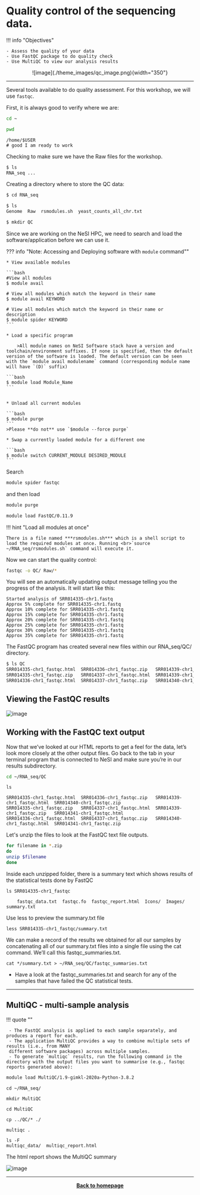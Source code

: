 
# Quality control of the sequencing data.

!!! info "Objectives"

    - Assess the quality of your data
    - Use FastQC package to do quality check
    - Use MultiQC to view our analysis results


<center>
![image](./theme_images/qc_image.png){width="350"}
</center>


---

Several tools available to do quality assessment. For this workshop, we will use `fastqc`.

First, it is always good to verify where we are:

```bash
cd ~
```
```bash
pwd
```

```
/home/$USER
# good I am ready to work
```

Checking to make sure we have the Raw files for the workshop.

```bash
$ ls
RNA_seq ...
```

Creating a directory where to store the QC data:

```bash
$ cd RNA_seq
```

```bash
$ ls
Genome  Raw  rsmodules.sh  yeast_counts_all_chr.txt
```

```bash
$ mkdir QC
```

Since we are working on the NeSI HPC, we need to search and load the software/application before we can use it.

??? info "Note: Accessing and Deploying software with `module` command""

    * View available modules

    ```bash
    #View all modules
    $ module avail

    # View all modules which match the keyword in their name
    $ module avail KEYWORD

    # View all modules which match the keyword in their name or description
    $ module spider KEYWORD
    ```

    * Load a specific program

        >All module names on NeSI Software stack have a version and toolchain/environment suffixes. If none is specified, then the default version of the software is loaded. The default version can be seen with the `module avail modulename` command (corresponding module name will have `(D)` suffix)

    ```bash
    $ module load Module_Name
    ```


    * Unload all current modules

    ```bash
    $ module purge
    ```
    >Please **do not** use `$module --force purge`

    * Swap a currently loaded module for a different one

    ```bash
    $ module switch CURRENT_MODULE DESIRED_MODULE
    ```

Search

```bash
module spider fastqc
```

and then load 

```bash
module purge
```
```bash
module load FastQC/0.11.9
```
!!! hint "Load all modules at once"

    There is a file named ***rsmodules.sh*** which is a shell script to load the required modules at once. Running <br>`source ~/RNA_seq/rsmodules.sh` command will execute it. 



Now we can start the quality control:

```bash
fastqc -o QC/ Raw/*
```
You will see an automatically updating output message telling you the progress of the analysis. It will start like this:

```
Started analysis of SRR014335-chr1.fastq
Approx 5% complete for SRR014335-chr1.fastq
Approx 10% complete for SRR014335-chr1.fastq
Approx 15% complete for SRR014335-chr1.fastq
Approx 20% complete for SRR014335-chr1.fastq
Approx 25% complete for SRR014335-chr1.fastq
Approx 30% complete for SRR014335-chr1.fastq
Approx 35% complete for SRR014335-chr1.fastq
```

The FastQC program has created several new files within our RNA_seq/QC/ directory.

```bash
$ ls QC
SRR014335-chr1_fastqc.html  SRR014336-chr1_fastqc.zip   SRR014339-chr1_fastqc.html  SRR014340-chr1_fastqc.zip
SRR014335-chr1_fastqc.zip   SRR014337-chr1_fastqc.html  SRR014339-chr1_fastqc.zip   SRR014341-chr1_fastqc.html
SRR014336-chr1_fastqc.html  SRR014337-chr1_fastqc.zip   SRR014340-chr1_fastqc.html  SRR014341-chr1_fastqc.zip
```

## Viewing the FastQC results


![image](./Images/fqc1_2.png)

## Working with the FastQC text output
Now that we’ve looked at our HTML reports to get a feel for the data, let’s look more closely at the other output files. Go back to the tab in your terminal program that is connected to NeSI and make sure you’re in our results subdirectory.

```bash
cd ~/RNA_seq/QC
```
```
ls
```
```
SRR014335-chr1_fastqc.html  SRR014336-chr1_fastqc.zip   SRR014339-chr1_fastqc.html  SRR014340-chr1_fastqc.zip
SRR014335-chr1_fastqc.zip   SRR014337-chr1_fastqc.html  SRR014339-chr1_fastqc.zip   SRR014341-chr1_fastqc.html
SRR014336-chr1_fastqc.html  SRR014337-chr1_fastqc.zip   SRR014340-chr1_fastqc.html  SRR014341-chr1_fastqc.zip
```
Let's unzip the files to look at the FastQC text file outputs.

```bash
for filename in *.zip
do
unzip $filename
done
```

Inside each unzipped folder, there is a summary text which shows results of the statistical tests done by FastQC

```
ls SRR014335-chr1_fastqc
```
```
    fastqc_data.txt  fastqc.fo  fastqc_report.html	Icons/	Images/  summary.txt
```

Use less to preview the summary.txt file

```
less SRR014335-chr1_fastqc/summary.txt
```

We can make a record of the results we obtained for all our samples by concatenating all of our summary.txt files into a single file using the cat command. We’ll call this fastqc_summaries.txt.

```
cat */summary.txt > ~/RNA_seq/QC/fastqc_summaries.txt 
```

* Have a look at the fastqc_summaries.txt and search for any of the samples that have failed the QC statistical tests.

---

## MultiQC -  multi-sample analysis

!!! quote ""

     - The FastQC analysis is applied to each sample separately, and produces a report for each.
     - The application MultiQC provides a way to combine multiple sets of results (i.e., from MANY 
     different software packages) across multiple samples.
     - To generate `multiqc` results, run the following command in the directory with the output files you want to summarise (e.g., fastqc reports generated above):
    
```bash
module load MultiQC/1.9-gimkl-2020a-Python-3.8.2
```
```
cd ~/RNA_seq/
```
```
mkdir MultiQC
```
```
cd MultiQC
```
```
cp ../QC/* ./
```
```
multiqc .
```
```
ls -F
multiqc_data/  multiqc_report.html
```
The html report shows the MultiQC summary

![image](./Images/MQC1.png)

- - - 

<p align="center"><b><a class="btn" href="https://genomicsaotearoa.github.io/RNA-seq-workshop/" style="background: var(--bs-dark);font-weight:bold">Back to homepage</a></b></p>
